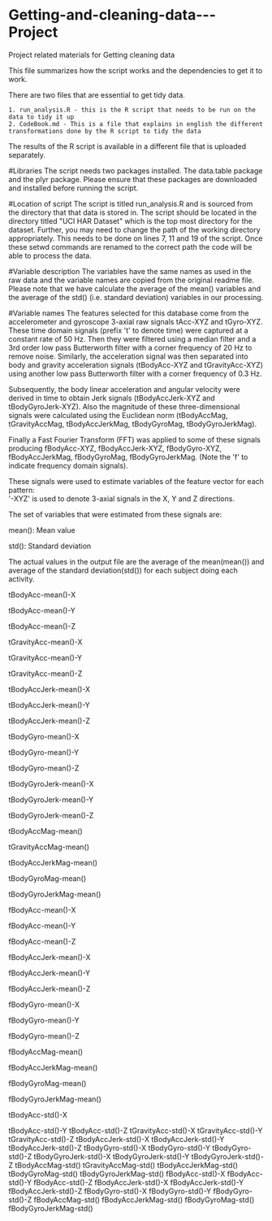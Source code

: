 # Getting-and-cleaning-data---Project
Project related materials for Getting cleaning data

This file summarizes how the script works and the dependencies to get it to work. 

There are two files that are essential to get tidy data. 

	1. run_analysis.R - this is the R script that needs to be run on the data to tidy it up
	2. CodeBook.md - This is a file that explains in english the different transformations done by the R script to tidy the data

The results of the R script is available in a different file that is uploaded separately.

#Libraries
The script needs two packages installed. The data.table package and the plyr package. Please ensure that these packages are downloaded and installed before running the script.

#Location of script
The script is titled run_analysis.R and is sourced from the directory that that data is stored in. The script should be located in the directory titled "UCI HAR Dataset" which is the top most directory for the dataset. Further, you may need to change the path of the working directory appropriately. This needs to be done on lines 7, 11 and 19 of the script. Once these setwd commands are renamed to the correct path the code will be able to process the data.

#Variable description
The variables have the same names as used in the raw data and the variable names are copied from the original readme file. Please note that we have calculate the average of the mean() variables and the average of the std() (i.e. standard deviation) variables in our processing.

#Variable names
The features selected for this database come from the accelerometer and gyroscope 3-axial raw signals tAcc-XYZ and tGyro-XYZ. These time domain signals (prefix 't' to denote time) were captured at a constant rate of 50 Hz. Then they were filtered using a median filter and a 3rd order low pass Butterworth filter with a corner frequency of 20 Hz to remove noise. Similarly, the acceleration signal was then separated into body and gravity acceleration signals (tBodyAcc-XYZ and tGravityAcc-XYZ) using another low pass Butterworth filter with a corner frequency of 0.3 Hz. 

Subsequently, the body linear acceleration and angular velocity were derived in time to obtain Jerk signals (tBodyAccJerk-XYZ and tBodyGyroJerk-XYZ). Also the magnitude of these three-dimensional signals were calculated using the Euclidean norm (tBodyAccMag, tGravityAccMag, tBodyAccJerkMag, tBodyGyroMag, tBodyGyroJerkMag). 

Finally a Fast Fourier Transform (FFT) was applied to some of these signals producing fBodyAcc-XYZ, fBodyAccJerk-XYZ, fBodyGyro-XYZ, fBodyAccJerkMag, fBodyGyroMag, fBodyGyroJerkMag. (Note the 'f' to indicate frequency domain signals). 

These signals were used to estimate variables of the feature vector for each pattern:  
'-XYZ' is used to denote 3-axial signals in the X, Y and Z directions.

The set of variables that were estimated from these signals are: 

mean(): Mean value

std(): Standard deviation

The actual values in the output file are the average of the mean(mean()) and average of the standard deviation(std()) for each subject doing each activity.

tBodyAcc-mean()-X

tBodyAcc-mean()-Y

tBodyAcc-mean()-Z

tGravityAcc-mean()-X

tGravityAcc-mean()-Y

tGravityAcc-mean()-Z

tBodyAccJerk-mean()-X

tBodyAccJerk-mean()-Y

tBodyAccJerk-mean()-Z

tBodyGyro-mean()-X

tBodyGyro-mean()-Y

tBodyGyro-mean()-Z

tBodyGyroJerk-mean()-X

tBodyGyroJerk-mean()-Y

tBodyGyroJerk-mean()-Z

tBodyAccMag-mean()

tGravityAccMag-mean()

tBodyAccJerkMag-mean()

tBodyGyroMag-mean()

tBodyGyroJerkMag-mean()

fBodyAcc-mean()-X

fBodyAcc-mean()-Y

fBodyAcc-mean()-Z

fBodyAccJerk-mean()-X

fBodyAccJerk-mean()-Y

fBodyAccJerk-mean()-Z

fBodyGyro-mean()-X

fBodyGyro-mean()-Y

fBodyGyro-mean()-Z

fBodyAccMag-mean()

fBodyAccJerkMag-mean()

fBodyGyroMag-mean()

fBodyGyroJerkMag-mean()


tBodyAcc-std()-X

tBodyAcc-std()-Y
tBodyAcc-std()-Z
tGravityAcc-std()-X
tGravityAcc-std()-Y
tGravityAcc-std()-Z
tBodyAccJerk-std()-X
tBodyAccJerk-std()-Y
tBodyAccJerk-std()-Z
tBodyGyro-std()-X
tBodyGyro-std()-Y
tBodyGyro-std()-Z
tBodyGyroJerk-std()-X
tBodyGyroJerk-std()-Y
tBodyGyroJerk-std()-Z
tBodyAccMag-std()
tGravityAccMag-std()
tBodyAccJerkMag-std()
tBodyGyroMag-std()
tBodyGyroJerkMag-std()
fBodyAcc-std()-X
fBodyAcc-std()-Y
fBodyAcc-std()-Z
fBodyAccJerk-std()-X
fBodyAccJerk-std()-Y
fBodyAccJerk-std()-Z
fBodyGyro-std()-X
fBodyGyro-std()-Y
fBodyGyro-std()-Z
fBodyAccMag-std()
fBodyAccJerkMag-std()
fBodyGyroMag-std()
fBodyGyroJerkMag-std()


